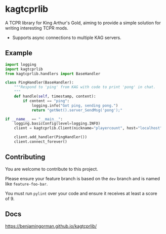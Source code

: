 # kagtcprlib

A TCPR library for King Arthur's Gold, aiming to provide a simple solution for writing interesting TCPR mods.

* Supports async connections to multiple KAG servers.

## Example

```python
import logging
import kagtcprlib
from kagtcprlib.handlers import BaseHandler

class PingHandler(BaseHandler):
    """Respond to 'ping' from KAG with code to print 'pong' in chat.
    """
    def handle(self, timestamp, content):
        if content == "ping":
            logging.info("Got ping, sending pong.")
            return "getNet().server_SendMsg('pong');"

if __name__ == "__main__":
    logging.basicConfig(level=logging.INFO)
    client = kagtcprlib.Client(nickname="playercount", host="localhost", port=50301, rcon_password="ilovetrenchrun")

    client.add_handler(PingHandler())
    client.connect_forever()
```

## Contributing

You are welcome to contribute to this project.

Please ensure your feature branch is based on the `dev` branch and is named like `feature-foo-bar`.

You must run `pylint` over your code and ensure it receives at least a score of 9.

## Docs

<https://benjamingorman.github.io/kagtcprlib/>
